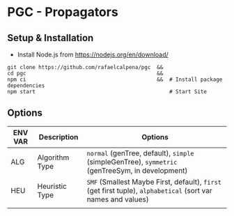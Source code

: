 # PGC - Propagators

## Setup & Installation

- Install Node.js from https://nodejs.org/en/download/

```
git clone https://github.com/rafaelcalpena/pgc  &&
cd pgc                                          &&
npm ci                                          &&  # Install package dependencies
npm start                                           # Start Site
```

## Options

| ENV VAR | Description    | Options                                                                                                        |
|---------|----------------|----------------------------------------------------------------------------------------------------------------|
| ALG     | Algorithm Type | `normal` (genTree, default),  `simple` (simpleGenTree), `symmetric` (genTreeSym, in development)               |
| HEU     | Heuristic Type | `SMF` (Smallest Maybe First, default), `first` (get first tuple),  `alphabetical` (sort var names and values)  |
|         |                |                                                                                                                |